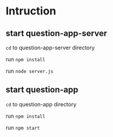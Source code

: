 # Intruction 

## start question-app-server

`cd` to question-app-server directory

run `npm install`

run `node server.js`

## start question-app

`cd` to question-app directory

run `npm install`

run `npm start`
